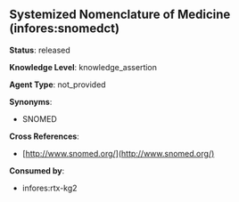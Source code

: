 [//]: # (DO NOT MANUALLY EDIT THIS FILE. IT IS GENERATED FROM A TEMPLATE.)

## Systemized Nomenclature of Medicine (infores:snomedct)

**Status**: released
  
**Knowledge Level**: knowledge_assertion
  
**Agent Type**: not_provided

**Synonyms**:

- SNOMED

**Cross References**:

- [http://www.snomed.org/](http://www.snomed.org/)


**Consumed by**:

- infores:rtx-kg2